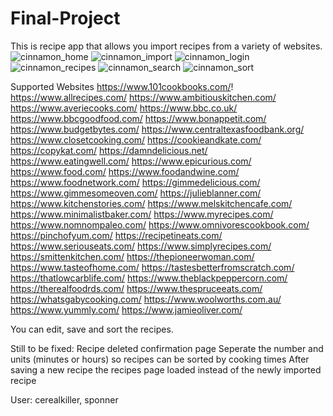 # Final-Project

This is recipe app that allows you import recipes from a variety of websites.
![cinnamon_home](https://user-images.githubusercontent.com/59154911/137392024-1a043af3-ca47-4da9-a1d4-4237e8475c9f.jpg)
![cinnamon_import](https://user-images.githubusercontent.com/59154911/137392037-f45d6982-bd11-495c-9a1f-49979dcf5e21.jpg)
![cinnamon_login](https://user-images.githubusercontent.com/59154911/137392062-d670e16b-c62b-4c9c-b5fe-1cdd7f8fa66a.jpg)
![cinnamon_recipes](https://user-images.githubusercontent.com/59154911/137392074-be93ec1a-a11f-4b7a-b46b-3ddc91c7ce00.jpg)
![cinnamon_search](https://user-images.githubusercontent.com/59154911/137392083-6e6c3115-f82c-497d-914c-ca34ca8734e6.jpg)
![cinnamon_sort](https://user-images.githubusercontent.com/59154911/137392099-c32d57de-4e73-4129-9207-d342d66ff28d.jpg)

Supported Websites
https://www.101cookbooks.com/!
https://www.allrecipes.com/
https://www.ambitiouskitchen.com/
https://www.averiecooks.com/
https://www.bbc.co.uk/
https://www.bbcgoodfood.com/
https://www.bonappetit.com/
https://www.budgetbytes.com/
https://www.centraltexasfoodbank.org/
https://www.closetcooking.com/
https://cookieandkate.com/
https://copykat.com/
https://damndelicious.net/
https://www.eatingwell.com/
https://www.epicurious.com/
https://www.food.com/
https://www.foodandwine.com/
https://www.foodnetwork.com/
https://gimmedelicious.com/
https://www.gimmesomeoven.com/
https://julieblanner.com/
https://www.kitchenstories.com/
https://www.melskitchencafe.com/
https://www.minimalistbaker.com/
https://www.myrecipes.com/
https://www.nomnompaleo.com/
https://www.omnivorescookbook.com/
https://pinchofyum.com/
https://recipetineats.com/
https://www.seriouseats.com/
https://www.simplyrecipes.com/
https://smittenkitchen.com/
https://thepioneerwoman.com/
https://www.tasteofhome.com/
https://tastesbetterfromscratch.com/
https://thatlowcarblife.com/
https://www.theblackpeppercorn.com/
https://therealfoodrds.com/
https://www.thespruceeats.com/
https://whatsgabycooking.com/
https://www.woolworths.com.au/
https://www.yummly.com/
https://www.jamieoliver.com/

You can edit, save and sort the recipes.

Still to be fixed:
Recipe deleted confirmation page
Seperate the number and units (minutes or hours) so recipes can be sorted by cooking times
After saving a new recipe the recipes page loaded instead of the newly imported recipe

User: cerealkiller, sponner
